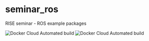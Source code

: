 # seminar_ros
RISE seminar - ROS example packages

![Docker Cloud Automated build](https://img.shields.io/docker/cloud/automated/nicky707/ros_test)
![Docker Cloud Automated build](https://img.shields.io/docker/cloud/automated/nicky707/ros_test)
